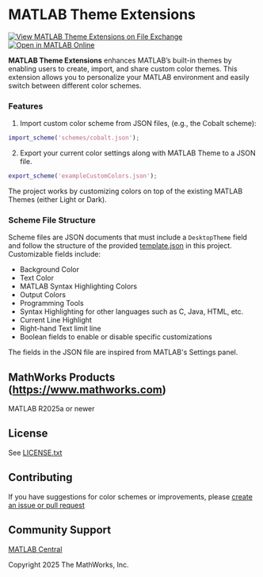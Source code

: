 # MATLAB Theme Extensions

[![View MATLAB Theme Extensions on File Exchange](https://www.mathworks.com/matlabcentral/images/matlab-file-exchange.svg)](https://www.mathworks.com/matlabcentral/fileexchange/matlab-theme-extensions) [![Open in MATLAB Online](https://www.mathworks.com/images/responsive/global/open-in-matlab-online.svg)](https://matlab.mathworks.com/open/github/v1?repo=github.com/mathworks/matlab-theme-extensions) 

**MATLAB Theme Extensions** enhances MATLAB’s built-in themes by enabling users to create, import, and share custom color themes. This extension allows you to personalize your MATLAB environment and easily switch between different color schemes.

### Features
1. Import custom color scheme from JSON files, (e.g., the Cobalt scheme):
```matlab
import_scheme('schemes/cobalt.json');
```
2. Export your current color settings along with MATLAB Theme to a JSON file.
```matlab
export_scheme('exampleCustomColors.json');
```

The project works by customizing colors on top of the existing MATLAB Themes (either Light or Dark).

### Scheme File Structure

Scheme files are JSON documents that must include a `DesktopTheme` field and follow the structure of the provided [template.json](./template.json) in this project. Customizable fields include:
- Background Color
- Text Color
- MATLAB Syntax Highlighting Colors
- Output Colors
- Programming Tools
- Syntax Highlighting for other languages such as C, Java, HTML, etc.
- Current Line Highlight
- Right-hand Text limit line
- Boolean fields to enable or disable specific customizations

The fields in the JSON file are inspired from MATLAB's Settings panel.

## MathWorks Products (https://www.mathworks.com)
MATLAB R2025a or newer

## License
See [LICENSE.txt](./LICENSE.txt)

## Contributing
If you have suggestions for color schemes or improvements, please [create an issue or pull request](https://github.com/mathworks/matlab-theme-extensions)

## Community Support
[MATLAB Central](https://www.mathworks.com/matlabcentral)

Copyright 2025 The MathWorks, Inc.